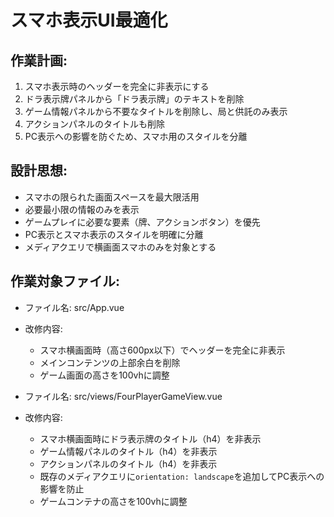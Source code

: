 # スマホ表示UI最適化

## 作業計画:
1. スマホ表示時のヘッダーを完全に非表示にする
2. ドラ表示牌パネルから「ドラ表示牌」のテキストを削除
3. ゲーム情報パネルから不要なタイトルを削除し、局と供託のみ表示
4. アクションパネルのタイトルも削除
5. PC表示への影響を防ぐため、スマホ用のスタイルを分離

## 設計思想:
- スマホの限られた画面スペースを最大限活用
- 必要最小限の情報のみを表示
- ゲームプレイに必要な要素（牌、アクションボタン）を優先
- PC表示とスマホ表示のスタイルを明確に分離
- メディアクエリで横画面スマホのみを対象とする

## 作業対象ファイル:
- ファイル名: src/App.vue
- 改修内容:
  - スマホ横画面時（高さ600px以下）でヘッダーを完全に非表示
  - メインコンテンツの上部余白を削除
  - ゲーム画面の高さを100vhに調整

- ファイル名: src/views/FourPlayerGameView.vue
- 改修内容:
  - スマホ横画面時にドラ表示牌のタイトル（h4）を非表示
  - ゲーム情報パネルのタイトル（h4）を非表示
  - アクションパネルのタイトル（h4）を非表示
  - 既存のメディアクエリに`orientation: landscape`を追加してPC表示への影響を防止
  - ゲームコンテナの高さを100vhに調整